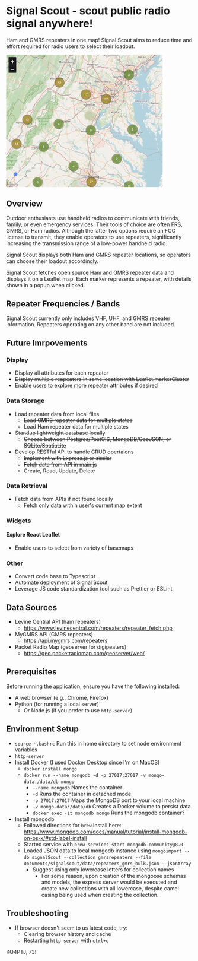 # Signal Scout - scout public radio signal anywhere!

Ham and GMRS repeaters in one map! Signal Scout aims to reduce time and effort required for radio users to select their loadout.

![Snip of SignalScout UI](./signalscout-page.png)

## Overview

Outdoor enthusiasts use handheld radios to communicate with friends, family, or even emergency services. Their tools of choice are often FRS, GMRS, or Ham radios. Although the latter two options require an FCC license to transmit, they enable operators to use repeaters, significantly increasing the transmission range of a low-power handheld radio.

Signal Scout displays both Ham and GMRS repeater locations, so operators can choose their loadout accordingly.

Signal Scout fetches open source Ham and GMRS repeater data and displays it on a Leaflet map. Each marker represents a repeater, with details shown in a popup when clicked.

## Repeater Frequencies / Bands
Signal Scout currently only includes VHF, UHF, and GMRS repeater information. Repeaters operating on any other band are not included.

## Future Imrpovements
### Display
- ~~Display all attributes for each repeater~~
- ~~Display multiple reapeaters in same location with Leaflet.markerCluster~~
- Enable users to explore more repeater attributes if desired
### Data Storage
- Load repeater data from local files 
  - ~~Load GMRS repeater data for multiple states~~
  - Load Ham repeater data for multiple states
- ~~Standup lightweight database locally~~
  - ~~Choose between Postgres/PostGIS, MongoDB/GeoJSON, or SQLite/SpatiaLite~~
- Develop RESTful API to handle CRUD opertaions
  - ~~Implement with Express.js or similar~~
  - ~~Fetch data from API in main.js~~
  - Create, ~~Read~~, Update, Delete
### Data Retrieval
- Fetch data from APIs if not found locally
  - Fetch only data within user's current map extent
### Widgets
#### Explore React Leaflet
- Enable users to select from variety of basemaps
### Other
- Convert code base to Typescript
- Automate deployment of Signal Scout
- Leverage JS code standardization tool such as Prettier or ESLint

## Data Sources
- Levine Central API (ham repeaters)
  - https://www.levinecentral.com/repeaters/repeater_fetch.php
- MyGMRS API (GMRS repeaters)
  - https://api.mygmrs.com/repeaters
- Packet Radio Map (geoserver for digipeaters)
  - https://geo.packetradiomap.com/geoserver/web/

## Prerequisites
Before running the application, ensure you have the following installed:
- A web browser (e.g., Chrome, Firefox)
- Python (for running a local server)
  - Or Node.js (if you prefer to use `http-server`)

## Environment Setup
- `source ~.bashrc` Run this in home directory to set node environment variables
- `http-server`
- Install Docker (I used Docker Desktop since I'm on MacOS)
  - `docker install mongo`
  - `docker run --name mongodb -d -p 27017:27017 -v mongo-data:/data/db mongo`
    - `--name mongodb` Names the container
    - `-d` Runs the container in detached mode
    - `-p 27017:27017` Maps the MongoDB port to your local machine
    - `-v mongo-data:/data/db` Creates a Docker volume to persist data
    - `docker exec -it mongodb mongo` Runs the mongodb container?
- Install mongodb
  - Followed directions for `brew` install here: https://www.mongodb.com/docs/manual/tutorial/install-mongodb-on-os-x/#std-label-install
  - Started service with `brew services start mongodb-community@8.0`
  - Loaded JSON data to local mongodb instance using `mongoimport --db signalScout --collection gmrsrepeaters --file Documents/signalscout/data/repeaters_gmrs_bulk.json --jsonArray`
    - Suggest using only lowercase letters for collection names
      - For some reason, upon creation of the mongoose schemas and models, the express server would be executed and create new collections with all lowercase, despite camel casing being used when creating the collection.

## Troubleshooting
- If browser doesn't seem to us latest code, try:
  - Clearing browser history and cache
  - Restarting `http-server` with `ctrl+c`

KQ4PTJ, 73!